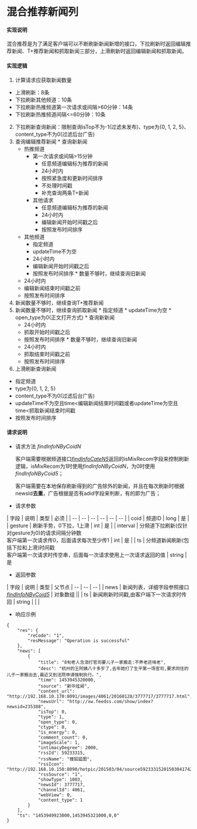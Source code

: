 # 混合推荐新闻列

#### **实现说明**  

混合推荐是为了满足客户端可以不断刷新新闻新增的接口，下拉刷新时返回编辑推荐新闻、T+推荐新闻和抓取新闻三部分，上滑刷新时返回编辑新闻和抓取新闻。

#### **实现逻辑**
1. 计算请求应获取新闻数量
  * 上滑刷新：8条
  * 下拉刷新其他频道：10条
  * 下拉刷新热推频道第一次请求或间隔>60分钟：14条
  * 下拉刷新热推频道间隔<=60分钟：10条
2. 下拉刷新查询新闻：限制查询isTop不为-1(过滤未发布)、type为{0, 1, 2, 5}、content_type不为0(过滤后台广告)
  1. 查询编辑推荐新闻
    * 查询新新闻
        * 热推频道
            * 第一次请求或间隔>15分钟
              * 任意频道编辑标为推荐的新闻
              * 24小时内
              * 按照紧急度和更新时间排序
              * 不处理时间戳
              * 补充查询两条T+新闻
            * 其他请求
              * 任意频道编辑标为推荐的新闻
              * 24小时内
              * 编辑新闻开始时间戳之后
              * 按照发布时间排序
        * 其他频道
            * 指定频道
            * updateTime不为空
            * 24小时内
            * 编辑新闻开始时间戳之后
            * 按照发布时间排序
    * 数量不够时，继续查询旧新闻
        * 24小时内
        * 编辑新闻结束时间戳之前
        * 按照发布时间排序
  2. 新闻数量不够时，继续查询T+推荐新闻
  3. 新闻数量不够时，继续查询抓取新闻
    * 指定频道
    * updateTime为空
    * open_type为0(正文打开方式)
    * 查询新新闻
        * 24小时内
        * 抓取开始时间戳之后
        * 按照发布时间排序
    * 数量不够时，继续查询旧新闻
        * 24小时内
        * 抓取结束时间戳之前
        * 按照发布时间排序
3. 上滑刷新查询新闻
  * 指定频道
  * type为{0, 1, 2, 5}
  * content_type不为0(过滤后台广告)
  * updateTime不为空且time<编辑新闻结束时间戳或者updateTime为空且time<抓取新闻结束时间戳
  * 按照发布时间排序
   
#### **请求说明**

* 请求方法 *findInfoNByCoidN*

    客户端需要根据频道接口[*findInfoCateN5*](findInfoCateN5.html)返回的isMixRecom字段来控制刷新逻辑，isMixRecom为1时使用*findInfoNByCoidN*，为0时使用*findInfoNByCoid5*；
    
    客户端需要在本地保存刷新得到的广告除外的新闻，并且在每次刷新时根据newsId**去重**，广告根据是否有adid字段来判断，有的即为广告；

* 请求参数

| 字段 | 说明 | 类型 | 必须 |
| -- | -- | -- | -- | -- | -- |
| coid | 频道ID | long | 是 |
| gesture | 刷新手势，0下拉，1上滑 | int | 是 |
| interval | 分频道下拉刷新(仅针对gesture为0)的请求间隔分钟数<br>客户端第一次请求传0，后面请求每次至少传1 | int  | 是 | 
| ts | 分频道新闻刷新(包括下拉和上滑)时间戳<br>客户端第一次请求时传空串，后面每一次请求使用上一次请求返回的值 | string | 是

* 返回参数

| 字段 | 说明 | 类型 | 父节点
| -- | -- | -- |
| news | 新闻列表，详细字段参照接口[*findInfoNByCoid5*](findInfoNByCoid5.html) | 对象数组 ||
| ts | 新闻刷新时间戳,由客户端下一次请求时传回 | string | | |

* 响应示例

```
{
    "res": {
        "reCode": "1", 
        "resMessage": "Operation is successful"
    }, 
    "news": [
        {
            "title": "8旬老人含泪打官司要儿子一家搬走:不养老还啃老", 
            "desc": "杭州的王阿姨八十多岁了,去年她打了生平第一场官司,要求同住的儿子一家搬出去,最近又到法院申请强制执行。", 
            "time": 1453945320000, 
            "source": "新华炫闻", 
            "content_url": "http://192.168.10.170:8091/images/4061/20160128/3777717/3777717.html", 
            "newsUrl": "http://xw.feedss.com/show/index?newsid=235388", 
            "isTop": 0, 
            "type": 1, 
            "open_type": 0, 
            "ctype": 0, 
            "is_energy": 0, 
            "comment_count": 0, 
            "imageScale": 1, 
            "intimacyDegree": 2000, 
            "rssId": 59233315, 
            "rssName": "搜狐猛图", 
            "rssIcon": "http://192.168.10.150:8090/hotpic/201503/04/source5923331520150304174215.jpg", 
            "rssSource": "1", 
            "showType": 1003, 
            "newsId": 3777717, 
            "channelId": 4061, 
            "webView": 0, 
            "content_type": 1
        }
    ], 
    "ts": "1453949923000,1453945321000,0,0"
}
```





